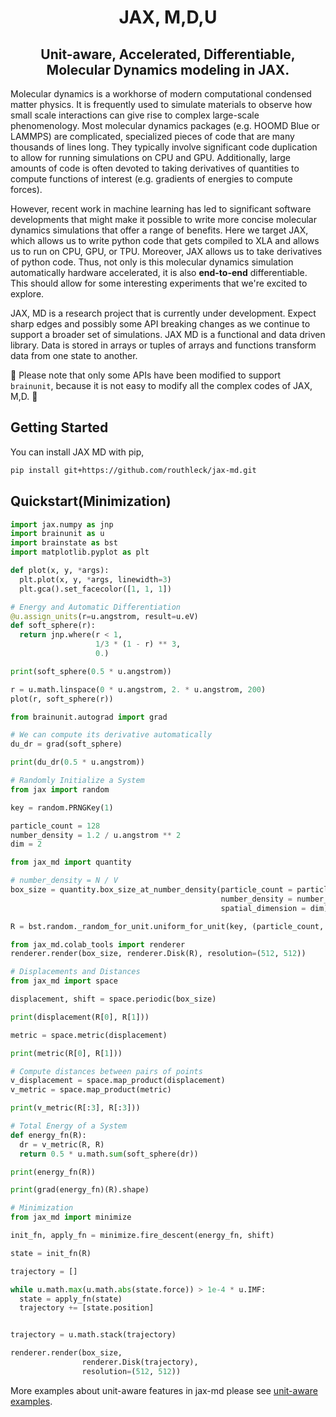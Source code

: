 <h1 align='center'>JAX, M,D,U</h1>
<h2 align='center'>Unit-aware, Accelerated, Differentiable, Molecular Dynamics modeling in JAX.</h2>

Molecular dynamics is a workhorse of modern computational condensed matter physics. It is frequently used to simulate materials to observe how small scale interactions can give rise to complex large-scale phenomenology. Most molecular dynamics packages (e.g. HOOMD Blue or LAMMPS) are complicated, specialized pieces of code that are many thousands of lines long. They typically involve significant code duplication to allow for running simulations on CPU and GPU. Additionally, large amounts of code is often devoted to taking derivatives of quantities to compute functions of interest (e.g. gradients of energies to compute forces).

However, recent work in machine learning has led to significant software developments that might make it possible to write more concise molecular dynamics simulations that offer a range of benefits. Here we target JAX, which allows us to write python code that gets compiled to XLA and allows us to run on CPU, GPU, or TPU. Moreover, JAX allows us to take derivatives of python code. Thus, not only is this molecular dynamics simulation automatically hardware accelerated, it is also __end-to-end__ differentiable. This should allow for some interesting experiments that we're excited to explore.

JAX, MD is a research project that is currently under development. Expect sharp edges and possibly some API breaking changes as we continue to support a broader set of simulations. JAX MD is a functional and data driven library. Data is stored in arrays or tuples of arrays and functions transform data from one state to another.

🚧 Please note that only some APIs have been modified to support `brainunit`, because it is not easy to modify all the complex codes of JAX, M,D. 🚧


## Getting Started

You can install JAX MD with pip,
```bash
pip install git+https://github.com/routhleck/jax-md.git
```

## Quickstart(Minimization)
```python
import jax.numpy as jnp
import brainunit as u
import brainstate as bst
import matplotlib.pyplot as plt

def plot(x, y, *args):
  plt.plot(x, y, *args, linewidth=3)
  plt.gca().set_facecolor([1, 1, 1])

# Energy and Automatic Differentiation
@u.assign_units(r=u.angstrom, result=u.eV)
def soft_sphere(r):
  return jnp.where(r < 1, 
                   1/3 * (1 - r) ** 3,
                   0.)

print(soft_sphere(0.5 * u.angstrom))

r = u.math.linspace(0 * u.angstrom, 2. * u.angstrom, 200)
plot(r, soft_sphere(r))

from brainunit.autograd import grad

# We can compute its derivative automatically
du_dr = grad(soft_sphere)

print(du_dr(0.5 * u.angstrom))

# Randomly Initialize a System
from jax import random

key = random.PRNGKey(1)

particle_count = 128
number_density = 1.2 / u.angstrom ** 2
dim = 2

from jax_md import quantity

# number_density = N / V
box_size = quantity.box_size_at_number_density(particle_count = particle_count, 
                                               number_density = number_density, 
                                               spatial_dimension = dim)

R = bst.random._random_for_unit.uniform_for_unit(key, (particle_count, dim), minval=0*u.angstrom, maxval=box_size)

from jax_md.colab_tools import renderer
renderer.render(box_size, renderer.Disk(R), resolution=(512, 512))

# Displacements and Distances
from jax_md import space

displacement, shift = space.periodic(box_size)

print(displacement(R[0], R[1]))

metric = space.metric(displacement)

print(metric(R[0], R[1]))

# Compute distances between pairs of points
v_displacement = space.map_product(displacement)
v_metric = space.map_product(metric)

print(v_metric(R[:3], R[:3]))

# Total Energy of a System
def energy_fn(R):
  dr = v_metric(R, R)
  return 0.5 * u.math.sum(soft_sphere(dr))

print(energy_fn(R))

print(grad(energy_fn)(R).shape)

# Minimization
from jax_md import minimize

init_fn, apply_fn = minimize.fire_descent(energy_fn, shift)

state = init_fn(R)

trajectory = []

while u.math.max(u.math.abs(state.force)) > 1e-4 * u.IMF:
  state = apply_fn(state)
  trajectory += [state.position]


trajectory = u.math.stack(trajectory)

renderer.render(box_size,
                renderer.Disk(trajectory),
                resolution=(512, 512))
```

More examples about unit-aware features in jax-md please see [unit-aware examples](https://github.com/Routhleck/jax-md/tree/main/examples-with-unit).